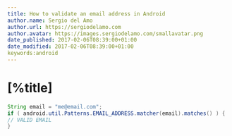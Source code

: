 ```yaml
---
title: How to validate an email address in Android
author.name: Sergio del Amo
author.url: https://sergiodelamo.com
author.avatar: https://images.sergiodelamo.com/smallavatar.png 
date_published: 2017-02-06T08:39:00+01:00
date_modified: 2017-02-06T08:39:00+01:00
keywords:android
---
```


# [%title]

```java
String email = "me@email.com";
if ( android.util.Patterns.EMAIL_ADDRESS.matcher(email).matches() ) {
// VALID EMAIL
}
```